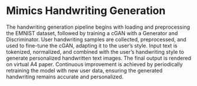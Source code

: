 # Mimics Handwriting Generation
The handwriting generation pipeline begins with loading and preprocessing the EMNIST dataset, followed by training a cGAN with a Generator and Discriminator. User handwriting samples are collected, preprocessed, and used to fine-tune the cGAN, adapting it to the user’s style. Input text is tokenized, normalized, and combined with the user’s handwriting style to generate personalized handwritten text images. The final output is rendered on virtual A4 paper. Continuous improvement is achieved by periodically retraining the model with new user data, ensuring the generated handwriting remains accurate and personalized.
